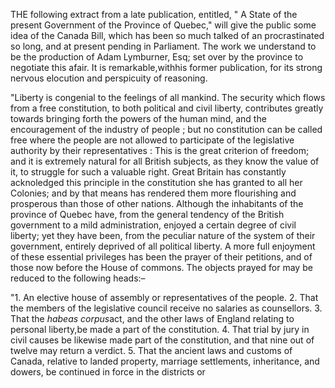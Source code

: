 THE following extract from a late publication, entitled, " A
                    State of the present Government of the Province of Quebec," will give
                    the public some idea of the Canada Bill, which has been so much talked of
                    an procrastinated so long, and at present pending in Parliament. The work we understand to be the production of Adam Lymburner, Esq; set over by the province to negotiate
                    this afair. It is remarkable,withhis former publication, for its
                    strong nervous elocution and perspicuity of reasoning."Liberty is congenial to the feelings of all mankind. The security which
                    flows from a free constitution, to both political and civil liberty,
                    contributes greatly towards bringing forth the powers of the human
                    mind, and the encouragement of the industry of people ; but no
                        constitution can be called free where the people are
                    not allowed to participate of the legislative authority by
                    their representatives : This is the great criterion of freedom; and it is
                    extremely natural for all British subjects, as they know the value of
                    it, to struggle for such a valuable right. Great Britain has
                    constantly acknoledged this principle in the constitution she has granted to all her Colonies; and by
                    that means has rendered them more flourishing and prosperous than those of
                        other nations. Although the inhabitants of the province of Quebec have,
                    from the general tendency of the British government to a mild
                        administration, enjoyed a certain degree of civil liberty; yet they have been, from the peculiar nature of the
                    system of their government, entirely deprived of all political
                    liberty. A more full enjoyment of these essential privileges has
                    been the prayer of their petitions, and of those now before the House of commons. The objects prayed for may be reduced to
                    the following heads:–"1. An elective house of assembly or representatives of the
                    people. 2. That the members of the legislative council receive no salaries
                    as counsellors. 3. That the *habeas corpus*act, and
                    the other laws of England relating to personal liberty,be made a part
                    of the constitution. 4. That trial by jury in civil causes be likewise made
                    part of the constitution, and that nine out of twelve may return a
                    verdict. 5. That the ancient laws and customs of Canada, relative to landed
                        property, marriage settlements, inheritance, and
                    dowers, be continued in force in the districts or